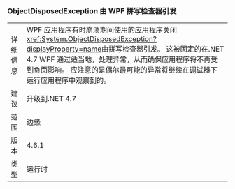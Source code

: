 ### <a name="objectdisposedexception-thrown-by-wpf-spellchecker"></a>ObjectDisposedException 由 WPF 拼写检查器引发

|   |   |
|---|---|
|详细信息|WPF 应用程序有时崩溃期间使用的应用程序关闭<xref:System.ObjectDisposedException?displayProperty=name>由拼写检查器引发。 这被固定的在.NET 4.7 WPF 通过适当地，处理异常，从而确保应用程序将不再受到负面影响。 应注意的是偶尔最可能的异常将继续在调试器下运行应用程序中观察到的。|
|建议|升级到.NET 4.7|
|范围|边缘|
|版本|4.6.1|
|类型|运行时|

